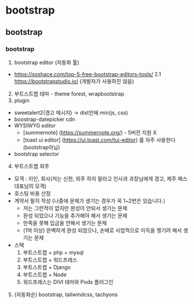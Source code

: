 # bootstrap
## bootstrap
### bootstrap

1. bootstrap editor (자동화 툴)
  * https://soshace.com/top-5-free-bootstrap-editors-tools/
  2.1 https://bootstrapstudio.io/ (개발자가 사용하진 않음)
2. 부트스트랩 테마 - theme forest, wrapbootstrap
3. plugin
  * sweetalert2(경고 메시지) -> dist안에 min(js, css)
  * boostrap-datepicker cdn
  * WYSIWYG editor
    * [summernote] (https://summernote.org/) - 5버전 지원 X
    * [toast ui editor] (https://ui.toast.com/tui-editor) 를 자주 사용한다
    (bootstrap아님)
  * bootstrap selector
4. 부트스트랩 외주
  * 모객 : 지인, 회사(저는 신한, 외주 하지 말라고 인사과 과장님에게 경고, 제주 패스 대표님의 모객)
  * 호스팅 비용 산정
  * 계약서 필히 작성 (나중에 문제가 생기는 경우가 꼭 1~2번은 있습니다.)
       - 저는 그런적이 없지만 완성이 안되서 생기는 문제
       - 완성 되었으나 기능을 추가해야 해서 생기는 문제
       - 만족을 못해 입금을 안해서 생기는 문제
       - (1억 이상) 완벽하게 완성 되었으나, 손배로 사업적으로 이득을 챙기려 해서 생기는 문제
  * 스택 
    1. 부트스트랩 + php + mysql
    2. 부트스트랩 + 워드프레스
    3. 부트스트랩 + Django
    4. 부트스트랩 + Node
    5. 워드프레스는 DIVI 테마와 Pods 플러그인
5. (자동화순) bootstrap, tailwindcss, tachyons